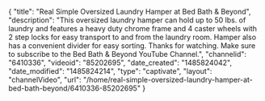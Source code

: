 {
    "title": "Real Simple Oversized Laundry Hamper at Bed Bath & Beyond",
    "description": "This oversized laundry hamper can hold up to 50 lbs. of laundry and features a heavy duty chrome frame and 4 caster wheels with 2 step locks for easy transport to and from the laundry room. Hamper also has a convenient divider for easy sorting. Thanks for watching. Make sure to subscribe to the Bed Bath & Beyond YouTube Channel.",
    "channelid": "6410336",
    "videoid": "85202695",
    "date_created": "1485824042",
    "date_modified": "1485824214",
    "type": "captivate",
    "layout": "channelVideo",
    "url": "\/home\/real-simple-oversized-laundry-hamper-at-bed-bath-beyond\/6410336-85202695"
}